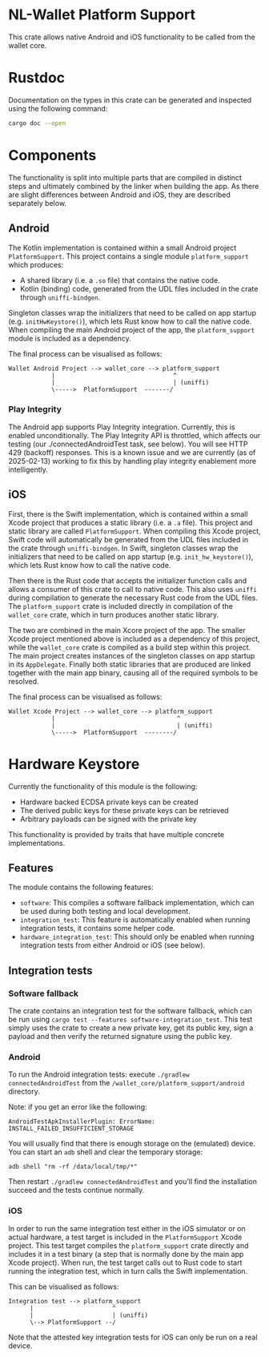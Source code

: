 NL-Wallet Platform Support
==========================

This crate allows native Android and iOS functionality to be called from the wallet core.

# Rustdoc

Documentation on the types in this crate can be generated and inspected using the following command:

```bash
cargo doc --open
```

# Components

The functionality is split into multiple parts that are compiled in distinct steps and ultimately combined by the linker when building the app.
As there are slight differences between Android and iOS, they are described separately below.

## Android

The Kotlin implementation is contained within a small Android project `PlatformSupport`. This project contains a single module `platform_support` which produces:
* A shared library (i.e. a `.so` file) that contains the native code.
* Kotlin (binding) code, generated from the UDL files included in the crate through `uniffi-bindgen`.

Singleton classes wrap the initializers that need to be called on app startup (e.g. `initHwKeystore()`), which lets Rust know how to call the native code.
When compiling the main Android project of the app, the `platform_support` module is included as a dependency.

The final process can be visualised as follows:

```
Wallet Android Project --> wallet_core --> platform_support
            |                                 ^
            |                                 | (uniffi)
            \----->  PlatformSupport  -------/
```

### Play Integrity

The Android app supports Play Integrity integration. Currently, this is enabled
unconditionally. The Play Integrity API is throttled, which affects our testing
(our ./connectedAndroidTest task, see below). You will see HTTP 429 (backoff)
responses. This is a known issue and we are currently (as of 2025-02-13) working
to fix this by handling play integrity enablement more intelligently.

## iOS

First, there is the Swift implementation, which is contained within a small Xcode project that produces a static library (i.e. a `.a` file).
This project and static library are called `PlatformSupport`.
When compiling this Xcode project, Swift code will automatically be generated from the UDL files included in the crate through `uniffi-bindgen`.
In Swift, singleton classes wrap the initializers that need to be called on app startup (e.g. `init_hw_keystore()`), which lets Rust know how to call the native code.

Then there is the Rust code that accepts the initializer function calls and allows a consumer of this crate to call to native code.
This also uses `uniffi` during compilation to generate the necessary Rust code from the UDL files.
The `platform_support` crate is included directly in compilation of the `wallet_core` crate, which in turn produces another static library.

The two are combined in the main Xcore project of the app.
The smaller Xcode project mentioned above is included as a dependency of this project, while the `wallet_core` crate is compiled as a build step within this project.
The main project creates instances of the singleton classes on app startup in its `AppDelegate`.
Finally both static libraries that are produced are linked together with the main app binary, causing all of the required symbols to be resolved.

The final process can be visualised as follows:

```
Wallet Xcode Project --> wallet_core --> platform_support
            |                                  ^
            |                                  | (uniffi)
            \----->  PlatformSupport  --------/
```

# Hardware Keystore

Currently the functionality of this module is the following:

* Hardware backed ECDSA private keys can be created
* The derived public keys for these private keys can be retrieved
* Arbitrary payloads can be signed with the private key

This functionality is provided by traits that have multiple concrete implementations.

## Features

The module contains the following features:

* `software`: This compiles a software fallback implementation, which can be used during both testing and local development.
* `integration_test`: This feature is automatically enabled when running integration tests, it contains some helper code.
* `hardware_integration_test`: This should only be enabled when running integration tests from either Android or iOS (see below).

## Integration tests

### Software fallback

The crate contains an integration test for the software fallback, which can be run using `cargo test --features software-integration_test`.
This test simply uses the crate to create a new private key, get its public key, sign a payload and then verify the returned signature using the public key.

### Android

To run the Android integration tests: execute `./gradlew connectedAndroidTest` from the `/wallet_core/platform_support/android` directory.

Note: if you get an error like the following:

```
AndroidTestApkInstallerPlugin: ErrorName: INSTALL_FAILED_INSUFFICIENT_STORAGE
```

You will usually find that there is enough storage on the (emulated) device. You can start an `adb` shell and clear the temporary storage:

```
adb shell "rm -rf /data/local/tmp/*"
```

Then restart `./gradlew connectedAndroidTest` and you'll find the installation succeed and the tests continue normally.

### iOS

In order to run the same integration test either in the iOS simulator or on actual hardware, a test target is included in the `PlatformSupport` Xcode project.
This test target compiles the `platform_support` crate directly and includes it in a test binary (a step that is normally done by the main app Xcode project).
When run, the test target calls out to Rust code to start running the integration test, which in turn calls the Swift implementation.

This can be visualised as follows:

```
Integration test --> platform_support
      |                      ^
      |                      | (uniffi)
      \--> PlatformSupport --/
```

Note that the attested key integration tests for iOS can only be run on a real device.
